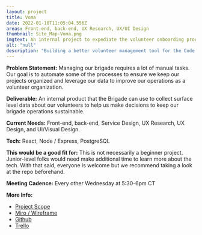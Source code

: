 ```yaml
---
layout: project
title: Voma
date: 2022-01-10T11:05:04.556Z
areas: Front-end, back-end, UX Research, UX/UI Design
thumbnail: Site_Map-Voma.png
imgtext: An internal project to expediate the volunteer onboarding process.
alt: "null"
description: "Building a better volunteer management tool for the Code for America Brigade network."
---
```

**Problem Statement:** Managing our brigade requires a lot of manual tasks. Our goal is to automate some of the processes to ensure we keep our projects organized and leverage our data to improve our operations as a volunteer organization.

**Deliverable:** An internal product that the Brigade can use to collect surface level data about our volunteers to help us make decisions to keep our brigade operations sustainable.

**Current Needs:** Front-end, back-end, Service Design, UX Research, UX Design, and UI/Visual Design.

**Tech:** React, Node / Express, PostgreSQL

**This would be a good fit for:** This is not necessarily a beginner project. Junior-level folks would need make additional time to learn more about the tech. With that said, everyone is welcome but we recommend taking a look at the repo beforehand.

**Meeting Cadence:** Every other Wednesday at 5:30-6pm CT

**More Info:**
- [Project Scope](https://docs.google.com/document/d/1q-2HmpPKxeqxQdWINiEbK9b4i8kE8ifO9LHnO83Hg7Y/edit?usp=sharing)
- [Miro / Wireframe](https://miro.com/welcomeonboard/WXlFN0piRGcxcjFUMkVTSEJTSm5RMXFpbkMxSzdLeWs1M3JsejlDM3lmN3lqbHB1cXF5VU02YmVFRFdHZmtpSHwzMDc0NDU3MzUzMDA5MTkzMzM5?invite_link_id=891559121387)
- [Github](https://github.com/Code-For-Chicago/Voma-frontend)
- [Trello](https://trello.com/b/R9csrAIP/meta-projects?filter=label:Voma)
